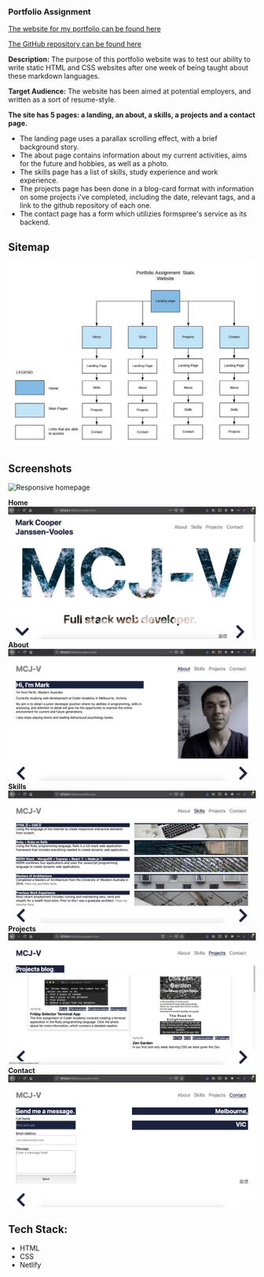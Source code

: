 ### Portfolio Assignment

[The website for my portfolio can be found here](https://markcooperjanssen-vooles.netlify.com/ "Portfolio Assignment Link")

[The GitHub repository can be found here](https://github.com/Mark-Cooper-Janssen-Vooles/02_portfolio_site "GitHub repository Link")

**Description:** The purpose of this portfolio website was to test our ability to write static HTML and CSS websites after one week of being taught about these markdown languages. 

**Target Audience:** The website has been aimed at potential employers, and written as a sort of resume-style. 

**The site has 5 pages: a landing, an about, a skills, a projects and a contact page.**
* The landing page uses a parallax scrolling effect, with a brief background story. 
* The about page contains information about my current activities, aims for the future and hobbies, as well as a photo. 
* The skills page has a list of skills, study experience and work experience. 
* The projects page has been done in a blog-card format with information on some projects i've completed, including the date, relevant tags, and a link to the github repository of each one. 
* The contact page has a form which utilizies formspree's service as its backend.  

## Sitemap
![Sitemap](./img_readme/sitemap.jpeg "Sitemap")

## Screenshots 
![Responsive homepage](./img_readme/responsive_gif.gif "Responsive homepage")

**Home**
![Home](./img_readme/home.png "Home")
**About**
![About](./img_readme/about.png "About")
**Skills**
![Skills](./img_readme/skills.png "Skills")
**Projects**
![Projects](./img_readme/projects.png "Projects")
**Contact**
![Contact](./img_readme/contact.png "Contact")

## Tech Stack:
* HTML
* CSS
* Netlify


